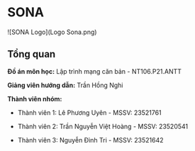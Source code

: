 # SONA 
![SONA Logo](Logo Sona.png)

## Tổng quan

**Đồ án môn học:** Lập trình mạng căn bản - NT106.P21.ANTT

**Giảng viên hướng dẫn:** Trần Hồng Nghi 

**Thành viên nhóm:**
* Thành viên 1: Lê Phương Uyên - MSSV: 23521761

* Thành viên 2: Trần Nguyễn Việt Hoàng - MSSV: 23520541

* Thành viên 3: Nguyễn Đình Tri - MSSV: 23521642



